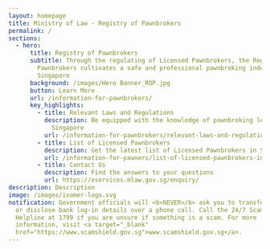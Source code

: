 ```yaml
---
layout: homepage
title: Ministry of Law - Registry of Pawnbrokers
permalink: /
sections:
  - hero:
      title: Registry of Pawnbrokers
      subtitle: Through the regulating of Licensed Pawnbrokers, the Registry of
        Pawnbrokers cultivates a safe and professional pawnbroking industry in
        Singapore
      background: /images/Hero Banner_ROP.jpg
      button: Learn More
      url: /information-for-pawnbrokers/
      key_highlights:
        - title: Relevant Laws and Regulations
          description: Be equipped with the knowledge of pawnbroking legislation in
            Singapore
          url: /information-for-pawnbrokers/relevant-laws-and-regulations/
        - title: List of Licensed Pawnbrokers
          description: Get the latest list of Licensed Pawnbrokers in Singapore
          url: /information-for-pawners/list-of-licensed-pawnbrokers-in-singapore/
        - title: Contact Us
          description: Find the answers to your questions
          url: https://eservices.mlaw.gov.sg/enquiry/
description: Description
image: /images/isomer-logo.svg
notification: Government officials will <b>NEVER</b> ask you to transfer money
  or disclose bank log-in details over a phone call. Call the 24/7 ScamShield
  Helpline at 1799 if you are unsure if something is a scam. For more
  information, visit <a target="_blank"
  href="https://www.scamshield.gov.sg">www.scamshield.gov.sg</a>.
---
```

